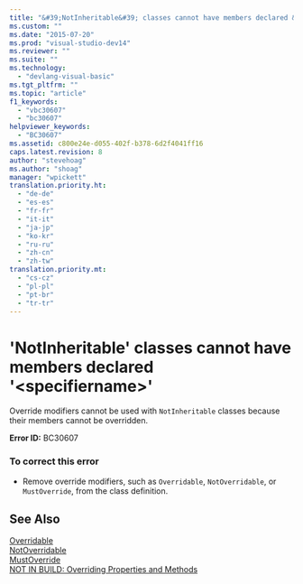 ```yaml
---
title: "&#39;NotInheritable&#39; classes cannot have members declared &#39;&lt;specifiername&gt;&#39;"
ms.custom: ""
ms.date: "2015-07-20"
ms.prod: "visual-studio-dev14"
ms.reviewer: ""
ms.suite: ""
ms.technology: 
  - "devlang-visual-basic"
ms.tgt_pltfrm: ""
ms.topic: "article"
f1_keywords: 
  - "vbc30607"
  - "bc30607"
helpviewer_keywords: 
  - "BC30607"
ms.assetid: c800e24e-d055-402f-b378-6d2f4041ff16
caps.latest.revision: 8
author: "stevehoag"
ms.author: "shoag"
manager: "wpickett"
translation.priority.ht: 
  - "de-de"
  - "es-es"
  - "fr-fr"
  - "it-it"
  - "ja-jp"
  - "ko-kr"
  - "ru-ru"
  - "zh-cn"
  - "zh-tw"
translation.priority.mt: 
  - "cs-cz"
  - "pl-pl"
  - "pt-br"
  - "tr-tr"
---
```

# &#39;NotInheritable&#39; classes cannot have members declared &#39;&lt;specifiername&gt;&#39;
Override modifiers cannot be used with `NotInheritable` classes because their members cannot be overridden.  
  
 **Error ID:** BC30607  
  
### To correct this error  
  
-   Remove override modifiers, such as `Overridable`, `NotOverridable`, or `MustOverride`, from the class definition.  
  
## See Also  
 [Overridable](../../visual-basic/language-reference/modifiers/overridable.md)   
 [NotOverridable](../../visual-basic/language-reference/modifiers/notoverridable.md)   
 [MustOverride](../../visual-basic/language-reference/modifiers/mustoverride.md)   
 [NOT IN BUILD: Overriding Properties and Methods](http://msdn.microsoft.com/en-us/2167e8f5-1225-4b13-9ebd-02591ba90213)